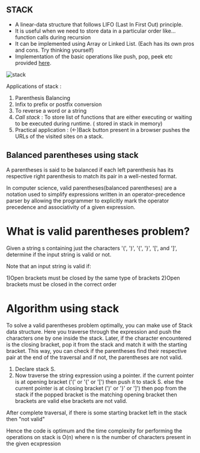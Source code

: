 ## STACK 

- A linear-data structure that follows LIFO (Last In First Out) principle.
- It is useful when we need to store data in a particular order like... function calls during recursion
- It can be implemented using Array or Linked List. (Each has its own pros and cons. Try thinking yourself)
- Implementation of the basic operations like push, pop, peek etc  provided [here](StacksWithoutSTL.cpp). 

![stack](https://user-images.githubusercontent.com/60391776/155890360-c291d4d6-1427-47f7-abb6-9246ea64e2fd.png)

Applications of stack :

1. Parenthesis Balancing
2. Infix to prefix or postfix conversion
3. To reverse a word or a string
4. _Call stack_ : To store list of functions that are either executing or waiting to be executed during runtime. ( stored in stack in memory)
5. Practical application : (<-)Back button present in a browser pushes the URLs of the visited sites on a stack.

## Balanced parentheses using stack

A parentheses is said to be balanced if each left parenthesis has its respective right parenthesis to match its pair in a well-nested format.

In computer science, valid parentheses(balanced parentheses) are a notation used to simplify expressions written in an operator-precedence parser by allowing the programmer to explicitly mark the operator precedence and associativity of a given expression.

 # What is valid parentheses problem?
  Given a string s containing just the characters '(', ')', '{', '}', '[', and ']', determine if the input string is valid or not.

Note that an input string is valid if:

1)Open brackets must be closed by the same type of brackets
2)Open brackets must be closed in the correct order

 # Algorithm using stack
 
 To solve a valid parentheses problem optimally, you can make use of Stack data structure. Here you traverse through the expression and push the characters one by one inside the stack. Later, if the character encountered is the closing bracket, pop it from the stack and match it with the starting bracket. This way, you can check if the parentheses find their respective pair at the end of the traversal and if not, the parentheses are not valid.
1. Declare stack S.
2. Now traverse the string expression using a pointer. 
    if the current pointer is at opening bracket ('(' or '{' or '[') then push it to stack S.
    else the current pointer is at closing bracket (')' or '}' or ']') then pop from the stack 
        if the popped bracket is the matching opening bracket then brackets are valid 
        else brackets are not valid.

After complete traversal, if there is some starting bracket left in the stack then "not valid"

Hence the code is optimum and the time complexity for performing the operations on stack is O(n) where n is the number of characters present in the given ecxpression

